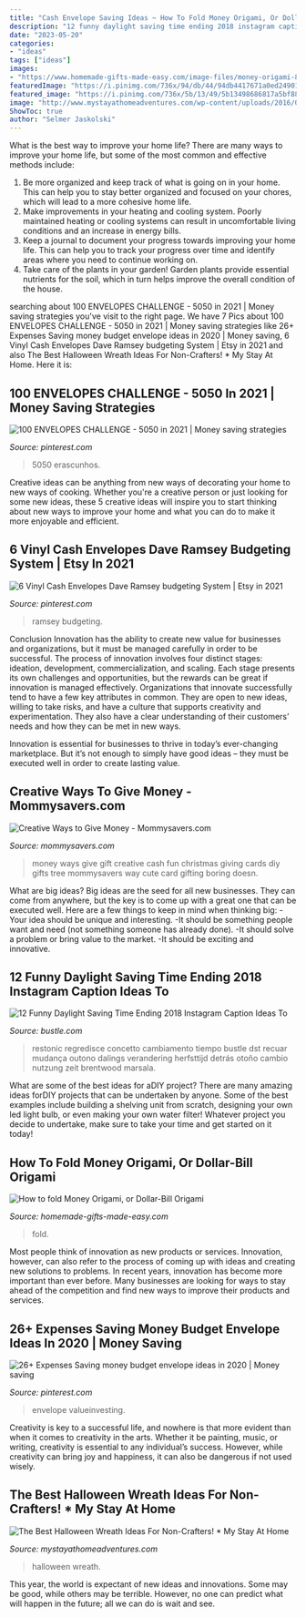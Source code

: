 ```yaml
---
title: "Cash Envelope Saving Ideas ~ How To Fold Money Origami, Or Dollar-bill Origami"
description: "12 funny daylight saving time ending 2018 instagram caption ideas to"
date: "2023-05-20"
categories:
- "ideas"
tags: ["ideas"]
images:
- "https://www.homemade-gifts-made-easy.com/image-files/money-origami-800x1249.jpg"
featuredImage: "https://i.pinimg.com/736x/94/db/44/94db4417671a0ed249010e0b2a601027.jpg"
featured_image: "https://i.pinimg.com/736x/5b/13/49/5b13498686817a5bf882d9af671d4880.jpg"
image: "http://www.mystayathomeadventures.com/wp-content/uploads/2016/09/The-Best-Halloween-Wreath-Ideas3.jpg"
ShowToc: true
author: "Selmer Jaskolski"
---
```



What is the best way to improve your home life?
There are many ways to improve your home life, but some of the most common and effective methods include: 
1. Be more organized and keep track of what is going on in your home. This can help you to stay better organized and focused on your chores, which will lead to a more cohesive home life. 
2. Make improvements in your heating and cooling system. Poorly maintained heating or cooling systems can result in uncomfortable living conditions and an increase in energy bills. 
3. Keep a journal to document your progress towards improving your home life. This can help you to track your progress over time and identify areas where you need to continue working on. 
4. Take care of the plants in your garden! Garden plants provide essential nutrients for the soil, which in turn helps improve the overall condition of the house.

	

		
searching about 100 ENVELOPES CHALLENGE - 5050 in 2021 | Money saving strategies you've visit to the right page. We have 7 Pics about 100 ENVELOPES CHALLENGE - 5050 in 2021 | Money saving strategies like 26+ Expenses Saving money budget envelope ideas in 2020 | Money saving, 6 Vinyl Cash Envelopes Dave Ramsey budgeting System | Etsy in 2021 and also The Best Halloween Wreath Ideas For Non-Crafters! * My Stay At Home. Here it is:
		
    
## 100 ENVELOPES CHALLENGE - 5050 In 2021 | Money Saving Strategies

<img loading=lazy src="https://i.pinimg.com/736x/94/db/44/94db4417671a0ed249010e0b2a601027.jpg" onerror="this.onerror=null;this.src='https://tse2.mm.bing.net/th?id=OIP.QaqHHYHoerVlr_zLeN3ZogHaJl&amp;pid=15.1';" alt="100 ENVELOPES CHALLENGE - 5050 in 2021 | Money saving strategies">

_Source: pinterest.com_

>5050 erascunhos. 

	

Creative ideas can be anything from new ways of decorating your home to new ways of cooking. Whether you're a creative person or just looking for some new ideas, these 5 creative ideas will inspire you to start thinking about new ways to improve your home and what you can do to make it more enjoyable and efficient.

    
## 6 Vinyl Cash Envelopes Dave Ramsey Budgeting System | Etsy In 2021

<img loading=lazy src="https://i.pinimg.com/originals/f4/2a/d1/f42ad12261592e7915ab610223282975.jpg" onerror="this.onerror=null;this.src='https://tse3.mm.bing.net/th?id=OIP.ayLf83ewfpMblvyIbeGhXgHaJ4&amp;pid=15.1';" alt="6 Vinyl Cash Envelopes Dave Ramsey budgeting System | Etsy in 2021">

_Source: pinterest.com_

>ramsey budgeting. 

	

Conclusion
Innovation has the ability to create new value for businesses and organizations, but it must be managed carefully in order to be successful. The process of innovation involves four distinct stages: ideation, development, commercialization, and scaling. Each stage presents its own challenges and opportunities, but the rewards can be great if innovation is managed effectively.
Organizations that innovate successfully tend to have a few key attributes in common. They are open to new ideas, willing to take risks, and have a culture that supports creativity and experimentation. They also have a clear understanding of their customers’ needs and how they can be met in new ways.

 Innovation is essential for businesses to thrive in today’s ever-changing marketplace. But it’s not enough to simply have good ideas – they must be executed well in order to create lasting value.

    
## Creative Ways To Give Money - Mommysavers.com

<img loading=lazy src="https://mommysavers.com/wp-content/uploads/2012/12/creative-ways-to-give-money.jpg" onerror="this.onerror=null;this.src='https://tse1.mm.bing.net/th?id=OIP.Pei4AkkSlhkc3ZmX8EnjcwHaNV&amp;pid=15.1';" alt="Creative Ways to Give Money - Mommysavers.com">

_Source: mommysavers.com_

>money ways give gift creative cash fun christmas giving cards diy gifts tree mommysavers way cute card gifting boring doesn. 

	

What are big ideas?
Big ideas are the seed for all new businesses. They can come from anywhere, but the key is to come up with a great one that can be executed well. Here are a few things to keep in mind when thinking big: 
-Your idea should be unique and interesting. 
-It should be something people want and need (not something someone has already done). 
-It should solve a problem or bring value to the market. 
-It should be exciting and innovative.

    
## 12 Funny Daylight Saving Time Ending 2018 Instagram Caption Ideas To

<img loading=lazy src="https://imgix.bustle.com/uploads/image/2018/10/30/da5dcf9a-79c1-44b3-ad8f-8fda5bab6c6e-shutterstock_499324207.jpg?w=614&amp;fit=crop&amp;crop=faces&amp;auto=format%2Ccompress&amp;q=50&amp;dpr=2" onerror="this.onerror=null;this.src='https://tse3.mm.bing.net/th?id=OIP.RqAy7C8nzsBBnUllfjBXnAHaE8&amp;pid=15.1';" alt="12 Funny Daylight Saving Time Ending 2018 Instagram Caption Ideas To">

_Source: bustle.com_

>restonic regredisce concetto cambiamento tiempo bustle dst recuar mudança outono dalings verandering herfsttijd detrás otoño cambio nutzung zeit brentwood marsala. 

	

What are some of the best ideas for aDIY project?
There are many amazing ideas forDIY projects that can be undertaken by anyone. Some of the best examples include building a shelving unit from scratch, designing your own led light bulb, or even making your own water filter! Whatever project you decide to undertake, make sure to take your time and get started on it today!

    
## How To Fold Money Origami, Or Dollar-Bill Origami

<img loading=lazy src="https://www.homemade-gifts-made-easy.com/image-files/money-origami-800x1249.jpg" onerror="this.onerror=null;this.src='https://tse1.mm.bing.net/th?id=OIP.xFQV3IXjEV7JFpEx-Fkd4gHaLk&amp;pid=15.1';" alt="How to fold Money Origami, or Dollar-Bill Origami">

_Source: homemade-gifts-made-easy.com_

>fold. 

	

Most people think of innovation as new products or services. Innovation, however, can also refer to the process of coming up with ideas and creating new solutions to problems. In recent years, innovation has become more important than ever before. Many businesses are looking for ways to stay ahead of the competition and find new ways to improve their products and services.

    
## 26+ Expenses Saving Money Budget Envelope Ideas In 2020 | Money Saving

<img loading=lazy src="https://i.pinimg.com/736x/5b/13/49/5b13498686817a5bf882d9af671d4880.jpg" onerror="this.onerror=null;this.src='https://tse1.mm.bing.net/th?id=OIP.UUxAKbaENTZu2TUeImaBygHaMW&amp;pid=15.1';" alt="26+ Expenses Saving money budget envelope ideas in 2020 | Money saving">

_Source: pinterest.com_

>envelope valueinvesting. 

	

Creativity is key to a successful life, and nowhere is that more evident than when it comes to creativity in the arts. Whether it be painting, music, or writing, creativity is essential to any individual’s success. However, while creativity can bring joy and happiness, it can also be dangerous if not used wisely.

    
## The Best Halloween Wreath Ideas For Non-Crafters! * My Stay At Home

<img loading=lazy src="http://www.mystayathomeadventures.com/wp-content/uploads/2016/09/The-Best-Halloween-Wreath-Ideas3.jpg" onerror="this.onerror=null;this.src='https://tse1.mm.bing.net/th?id=OIP.H8lt4-jRGDfEQWl9E4ne4wHaFj&amp;pid=15.1';" alt="The Best Halloween Wreath Ideas For Non-Crafters! * My Stay At Home">

_Source: mystayathomeadventures.com_

>halloween wreath. 

	

This year, the world is expectant of new ideas and innovations. Some may be good, while others may be terrible. However, no one can predict what will happen in the future; all we can do is wait and see.

